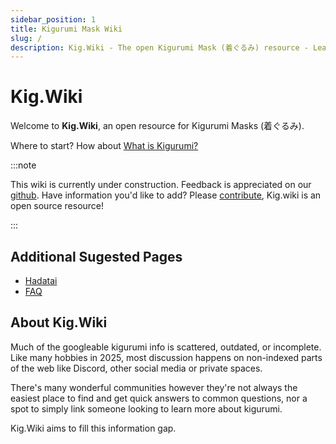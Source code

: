 ```yaml
---
sidebar_position: 1
title: Kigurumi Mask Wiki
slug: /
description: Kig.Wiki - The open Kigurumi Mask (着ぐるみ) resource - Learn all things Kigurumi.
---
```


# Kig.Wiki

Welcome to **Kig.Wiki**, an open resource for Kigurumi Masks (着ぐるみ).

Where to start? How about [What is Kigurumi?](/what-is-kigurumi/)

:::note

This wiki is currently under construction. Feedback is appreciated on our [github](https://github.com/kig-wiki/kigwiki/issues).
Have information you'd like to add? Please [contribute](/contributing/), Kig.wiki is an open source resource!

:::

## Additional Sugested Pages

- [Hadatai](/hadatai/)
- [FAQ](/faq/)

## About Kig.Wiki

Much of the googleable kigurumi info is scattered, outdated, or incomplete.
Like many hobbies in 2025, most discussion happens on non-indexed parts of the web like Discord, other social media or private spaces. 

There's many wonderful communities however they're not always the easiest place to find and get quick answers to common questions, nor a spot to simply link someone looking to learn more about kigurumi.

Kig.Wiki aims to fill this information gap.
